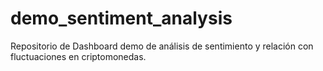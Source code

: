 # demo_sentiment_analysis
Repositorio de Dashboard demo de análisis de sentimiento y relación con fluctuaciones en criptomonedas.
